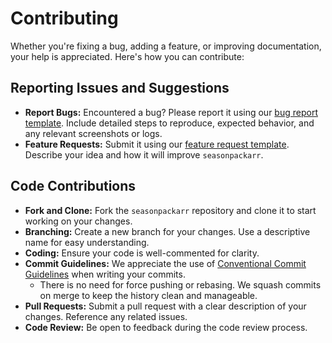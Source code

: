 
# Contributing

Whether you're fixing a bug, adding a feature, or improving documentation, your help is appreciated. Here's how you can contribute:

## Reporting Issues and Suggestions

- **Report Bugs:** Encountered a bug? Please report it using our [bug report template](/.github/ISSUE_TEMPLATE/bug_report.md). Include detailed steps to reproduce, expected behavior, and any relevant screenshots or logs.
- **Feature Requests:** Submit it using our [feature request template](/.github/ISSUE_TEMPLATE/feature_request.md). Describe your idea and how it will improve `seasonpackarr`.

## Code Contributions

- **Fork and Clone:** Fork the `seasonpackarr` repository and clone it to start working on your changes.
- **Branching:** Create a new branch for your changes. Use a descriptive name for easy understanding.
- **Coding:** Ensure your code is well-commented for clarity.
- **Commit Guidelines:** We appreciate the use of [Conventional Commit Guidelines](https://www.conventionalcommits.org/en/v1.0.0/#summary) when writing your commits.
    - There is no need for force pushing or rebasing. We squash commits on merge to keep the history clean and manageable.
- **Pull Requests:** Submit a pull request with a clear description of your changes. Reference any related issues.
- **Code Review:** Be open to feedback during the code review process.